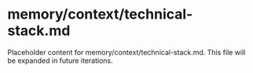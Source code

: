 # memory/context/technical-stack.md

Placeholder content for memory/context/technical-stack.md. This file will be expanded in future iterations.